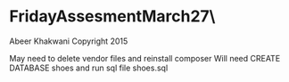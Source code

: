 # FridayAssesmentMarch27\
Abeer Khakwani
Copyright 2015

May need to delete vendor files and reinstall composer
Will need  CREATE DATABASE shoes and  run sql file shoes.sql 
